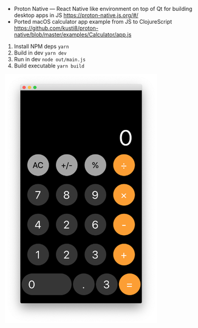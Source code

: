 - Proton Native — React Native like environment on top of Qt for building desktop apps in JS https://proton-native.js.org/#/
- Ported macOS calculator app example from JS to ClojureScript https://github.com/kusti8/proton-native/blob/master/examples/Calculator/app.js

1. Install NPM deps `yarn`
2. Build in dev `yarn dev`
3. Run in dev `node out/main.js`
4. Build executable `yarn build`

<img src="./screenshot.png" width="400" />
